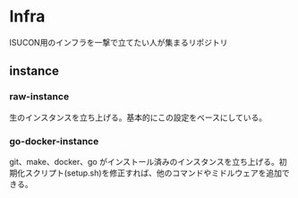 # Infra

ISUCON用のインフラを一撃で立てたい人が集まるリポジトリ

## instance

### raw-instance

生のインスタンスを立ち上げる。基本的にこの設定をベースにしている。

### go-docker-instance

git、make、docker、go がインストール済みのインスタンスを立ち上げる。初期化スクリプト(setup.sh)を修正すれば、他のコマンドやミドルウェアを追加できる。

